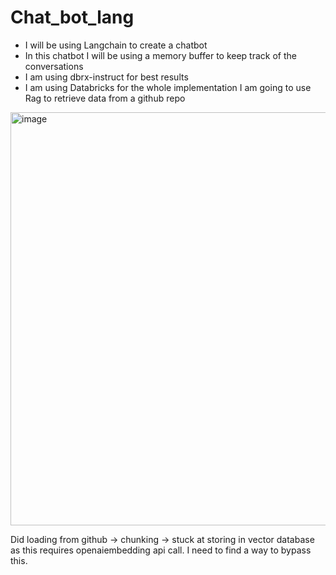 # Chat_bot_lang
- I will be using Langchain to create a chatbot 
- In this chatbot I will be using a memory buffer to keep track of the conversations
- I am using dbrx-instruct for best results
- I am using Databricks for the whole implementation
I am going to use Rag to retrieve data from a github repo

<img width="661" alt="image" src="https://github.com/user-attachments/assets/3abda68d-c90c-4283-b30e-e6185ee88c89">

Did loading from github -> chunking -> stuck at storing in vector database as this requires openaiembedding api call. I need to find a way to bypass this.

